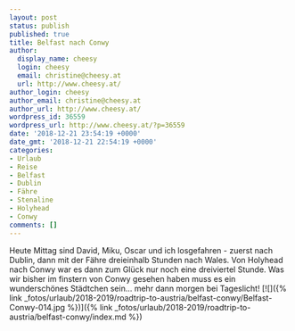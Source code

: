 ```yaml
---
layout: post
status: publish
published: true
title: Belfast nach Conwy
author:
  display_name: cheesy
  login: cheesy
  email: christine@cheesy.at
  url: http://www.cheesy.at/
author_login: cheesy
author_email: christine@cheesy.at
author_url: http://www.cheesy.at/
wordpress_id: 36559
wordpress_url: http://www.cheesy.at/?p=36559
date: '2018-12-21 23:54:19 +0000'
date_gmt: '2018-12-21 22:54:19 +0000'
categories:
- Urlaub
- Reise
- Belfast
- Dublin
- Fähre
- Stenaline
- Holyhead
- Conwy
comments: []
---
```

Heute Mittag sind David, Miku, Oscar und ich losgefahren - zuerst nach Dublin, dann mit der Fähre dreieinhalb Stunden nach Wales. Von Holyhead nach Conwy war es dann zum Glück nur noch eine dreiviertel Stunde.
Was wir bisher im finstern von Conwy gesehen haben muss es ein wunderschönes Städtchen sein... mehr dann morgen bei Tageslicht!
[![]({% link _fotos/urlaub/2018-2019/roadtrip-to-austria/belfast-conwy/Belfast-Conwy-014.jpg %})]({% link _fotos/urlaub/2018-2019/roadtrip-to-austria/belfast-conwy/index.md %})
